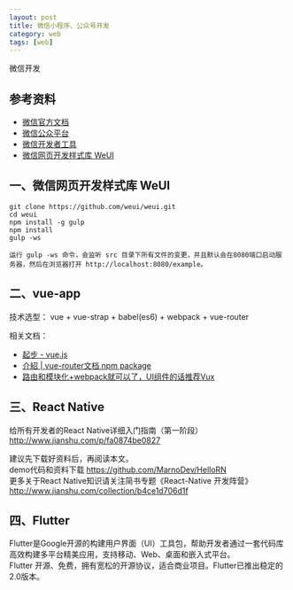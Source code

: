 ```yaml
---
layout: post
title: 微信小程序、公众号开发
category: web
tags: [web]
---
```


微信开发

## 参考资料
- [微信官方文档](https://developers.weixin.qq.com/miniprogram/dev/framework/structure.html)
- [微信公众平台](https://mp.weixin.qq.com/)
- [微信开发者工具](https://mp.weixin.qq.com/debug/cgi-bin/webdebugger/download?from=mpwiki&os=x64)
- [微信网页开发样式库 WeUI](https://github.com/weui/weui.git)

## 一、微信网页开发样式库 WeUI
``` 
git clone https://github.com/weui/weui.git  
cd weui  
npm install -g gulp  
npm install  
gulp -ws  

运行 gulp -ws 命令，会监听 src 目录下所有文件的变更，并且默认会在8080端口启动服务器，然后在浏览器打开 http://localhost:8080/example。
```

## 二、vue-app
技术选型：
vue + vue-strap + babel(es6) + webpack + vue-router

相关文档：
- [起步 - vue.js](https://cn.vuejs.org/)
- [介紹 | vue-router文档 npm package](https://router.vuejs.org/zh/)
- [路由和模块化+webpack就可以了，UI组件的话推荐Vux](https://vux.li/#!/)

## 三、React Native
给所有开发者的React Native详细入门指南（第一阶段）  
http://www.jianshu.com/p/fa0874be0827

建议先下载好资料后，再阅读本文。  
demo代码和资料下载 https://github.com/MarnoDev/HelloRN  
更多关于React Native知识请关注简书专题《React-Native 开发阵营》 http://www.jianshu.com/collection/b4ce1d706d1f

## 四、Flutter
Flutter是Google开源的构建用户界面（UI）工具包，帮助开发者通过一套代码库高效构建多平台精美应用，支持移动、Web、桌面和嵌入式平台。  
Flutter 开源、免费，拥有宽松的开源协议，适合商业项目。Flutter已推出稳定的2.0版本。